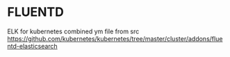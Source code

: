# FLUENTD
ELK for kubernetes
combined ym file from src https://github.com/kubernetes/kubernetes/tree/master/cluster/addons/fluentd-elasticsearch
